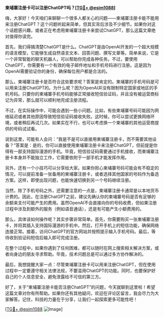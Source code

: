 **柬埔寨注册卡可以注册ChatGPT吗？[[TG💪+ @esim1088](https://t.me/s/esim1088)]**

嗨，大家好！今天咱们来聊聊一个很多人都关心的问题——柬埔寨注册卡能不能用来注册ChatGPT？这个问题听起来简单，但其实背后涉及不少细节。如果你对这个话题感兴趣，或者正在考虑用柬埔寨注册卡来尝试ChatGPT，那么这篇文章绝对值得你读完。

首先，我们得搞清楚ChatGPT是什么。ChatGPT是由OpenAI开发的一个超大规模的语言模型，它能够生成自然语言文本、回答问题、撰写文章等。简单来说，它是一个非常智能的聊天机器人，可以帮助你完成各种任务。不过，要使用ChatGPT，你需要有一个有效的电子邮件地址和手机号码进行注册。这是因为OpenAI需要验证你的身份，确保每位用户都是合法的。

那么，柬埔寨注册卡是否符合这些要求呢？答案是肯定的。柬埔寨的手机号码是可以用来注册ChatGPT的。为什么呢？因为OpenAI并没有限制特定国家或地区的手机号码。只要你的柬埔寨手机号码能够正常接收短信验证码，并且没有被运营商标记为异常，那么就可以顺利地完成注册流程。

不过，在实际操作中，可能会遇到一些小问题。比如，有些柬埔寨号码可能因为网络延迟或者其他原因导致短信验证码接收失败。这时候，你可以尝试更换网络环境，或者稍后再试几次。如果实在不行，也可以考虑换一个柬埔寨的其他运营商提供的号码试试看。

说到这里，可能有人会问：“我是不是可以直接用柬埔寨注册卡，而不需要其他设备？”答案是：是的，你可以直接使用柬埔寨注册卡来注册ChatGPT，但前提是你得有一部支持国际漫游的手机。毕竟，短信验证码需要通过手机接收，而柬埔寨注册卡本身并不能独立工作，它需要依附于一部手机才能发挥作用。

另外，还有一个小技巧可以分享给大家。如果你担心柬埔寨号码可能会有不稳定的情况，可以提前准备一张备用的柬埔寨注册卡，或者选择其他国家的号码作为备选方案。这样，即使出现问题，也能快速切换到另一个号码继续注册。

当然，除了手机号码之外，还需要注意的一点是，柬埔寨注册卡通常是以本地货币计费的。因此，在注册ChatGPT之前，建议先确认你的柬埔寨号码是否有足够的余额来支付可能产生的费用。虽然OpenAI不会直接向你的号码收费，但如果注册过程中涉及到额外的服务（例如语音通话），还是有可能产生小额费用的。

那么，具体该如何操作呢？其实步骤非常简单。首先，你需要购买一张柬埔寨注册卡，并将其插入支持国际漫游的手机中。然后，打开手机上的短信功能，确保网络连接正常。接着，访问ChatGPT的官方网站并按照提示输入手机号码。最后，等待收到验证码短信后输入即可完成注册。

在整个过程中，如果你遇到了任何困难，都可以随时在网上搜索相关解决方案，或者向身边的朋友寻求帮助。毕竟，技术问题总是可以通过多方协作解决的。

最后，我想提醒大家一点：尽管柬埔寨注册卡可以用来注册ChatGPT，但在使用过程中一定要遵守相关法律法规，不要滥用ChatGPT的功能。同时，也要保护好自己的个人信息安全，避免泄露给不可信的第三方。

好了，关于“柬埔寨注册卡能否注册ChatGPT”的问题，今天就聊到这里啦！希望这篇文章对你有所帮助。如果你还有其他疑问，欢迎在评论区留言，我会尽力为大家解答。记住，科技的力量在于分享，让我们一起探索更多可能性吧！

[[TG💪+ @esim1088](https://t.me/s/esim1088) ![Image](https://i.postimg.cc/4NQfJmqS/Snipaste-2025-05-13-00-14-12.png)]